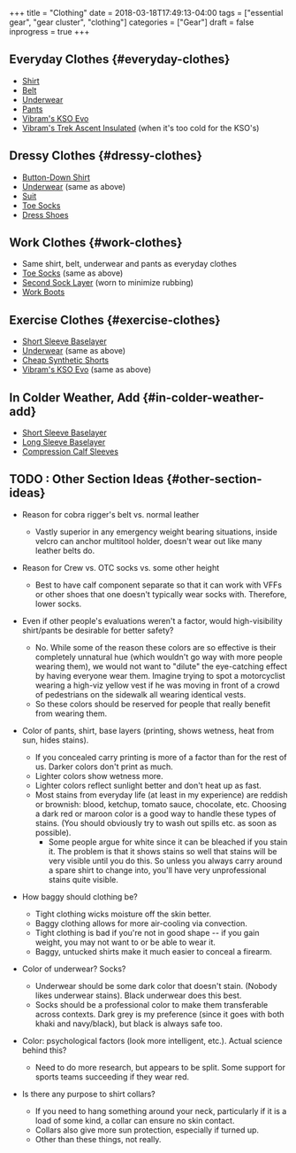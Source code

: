 +++
title = "Clothing"
date = 2018-03-18T17:49:13-04:00
tags = ["essential gear", "gear cluster", "clothing"]
categories = ["Gear"]
draft = false
inprogress = true
+++

## Everyday Clothes {#everyday-clothes}

-   [Shirt](https://www.railriders.com/men-versatac-light-shirt-p-1021.html?cPath=104%5F111)
-   [Belt](https://www.originalsoegear.com/collections/belts/products/cobra-riggers-belt-size-26-to-40-with-velcro-lining)
-   [Underwear](https://www.yathletics.com/products/silverair-merino-wool-boxer-brief)
-   [Pants](https://www.railriders.com/men-versatac-ultra-light-pants-p-994.html?cPath=104%5F110)
-   [Vibram's KSO Evo](https://www.amazon.com/Vibram-Mens-KSO-Cross-Training/dp/B0108T2TT2)
-   [Vibram's Trek Ascent Insulated](http://us.vibram.com/shop/fivefingers/men/outdoor/trek-ascent-insulated/M53.html) (when it's too cold for the KSO's)


## Dressy Clothes {#dressy-clothes}

-   [Button-Down Shirt](https://woolandprince.com/collections/dress-shirts/products/dress-shirt-blue-stripe)
-   [Underwear](https://www.yathletics.com/products/silverair-merino-wool-boxer-brief) (same as above)
-   [Suit](https://www.outerboro.cc/collections/bundle-packs/products/motile-breeze-suit)
-   [Toe Socks](https://www.injinji.com/liner-crew-nuwool.html/)
-   [Dress Shoes](https://www.lemsshoes.com/shop/mens-nine2five-black.html)


## Work Clothes {#work-clothes}

-   Same shirt, belt, underwear and pants as everyday clothes
-   [Toe Socks](https://www.injinji.com/liner-crew-nuwool.html/) (same as above)
-   [Second Sock Layer](https://darntough.com/collections/mens-bike/products/breakaway-micro-crew-ultra-light) (worn to minimize rubbing)
-   [Work Boots](https://www.amazon.com/gp/product/B00AMLEPI0/)


## Exercise Clothes {#exercise-clothes}

-   [Short Sleeve Baselayer](http://www.qorkit.com/qor-16-5-lightweight-tee-dfd6bc.html)
-   [Underwear](https://www.yathletics.com/products/silverair-merino-wool-boxer-brief) (same as above)
-   [Cheap Synthetic Shorts](https://www.amazon.com/Champion-Short-Pockets-Black-LARGE/dp/B000J9YQOS/)
-   [Vibram's KSO Evo](https://www.amazon.com/Vibram-Mens-KSO-Cross-Training/dp/B0108T2TT2) (same as above)


## In Colder Weather, Add {#in-colder-weather-add}

-   [Short Sleeve Baselayer](http://www.qorkit.com/qor-16-5-lightweight-tee-dfd6bc.html)
-   [Long Sleeve Baselayer](http://www.qorkit.com/qor-17-5-merino-crew-ls-c51b06.html)
-   [Compression Calf Sleeves](https://www.amazon.com/gp/product/B008LW6SW8/)


## <span class="org-todo todo TODO">TODO</span> : Other Section Ideas {#other-section-ideas}

-   Reason for cobra rigger's belt vs. normal leather
    -   Vastly superior in any emergency weight bearing situations, inside velcro can anchor multitool holder, doesn't wear out like many leather belts do.

-   Reason for Crew vs. OTC socks vs. some other height
    -   Best to have calf component separate so that it can work with VFFs or other shoes that one doesn't typically wear socks with. Therefore, lower socks.

-   Even if other people's evaluations weren't a factor, would high-visibility shirt/pants be desirable for better safety?
    -   No. While some of the reason these colors are so effective is their completely unnatural hue (which wouldn't go way with more people wearing them), we would not want to "dilute" the eye-catching effect by having everyone wear them. Imagine trying to spot a motorcyclist wearing a high-viz yellow vest if he was moving in front of a crowd of pedestrians on the sidewalk all wearing identical vests.
    -   So these colors should be reserved for people that really benefit from wearing them.

-   Color of pants, shirt, base layers (printing, shows wetness, heat from sun, hides stains).
    -   If you concealed carry printing is more of a factor than for the rest of us. Darker colors don't print as much.
    -   Lighter colors show wetness more.
    -   Lighter colors reflect sunlight better and don't heat up as fast.
    -   Most stains from everyday life (at least in my experience) are reddish or brownish: blood, ketchup, tomato sauce, chocolate, etc. Choosing a dark red or maroon color is a good way to handle these types of stains. (You should obviously try to wash out spills etc. as soon as possible).
        -   Some people argue for white since it can be bleached if you stain it. The problem is that it shows stains so well that stains will be very visible until you do this. So unless you always carry around a spare shirt to change into, you'll have very unprofessional stains quite visible.

-   How baggy should clothing be?
    -   Tight clothing wicks moisture off the skin better.
    -   Baggy clothing allows for more air-cooling via convection.
    -   Tight clothing is bad if you're not in good shape -- if you gain weight, you may not want to or be able to wear it.
    -   Baggy, untucked shirts make it much easier to conceal a firearm.

-   Color of underwear? Socks?
    -   Underwear should be some dark color that doesn't stain. (Nobody likes underwear stains). Black underwear does this best.
    -   Socks should be a professional color to make them transferable across contexts. Dark grey is my preference (since it goes with both khaki and navy/black), but black is always safe too.

-   Color: psychological factors (look more intelligent, etc.). Actual science behind this?
    -   Need to do more research, but appears to be split. Some support for sports teams succeeding if they wear red.

-   Is there any purpose to shirt collars?
    -   If you need to hang something around your neck, particularly if it is a load of some kind, a collar can ensure no skin contact.
    -   Collars also give more sun protection, especially if turned up.
    -   Other than these things, not really.
